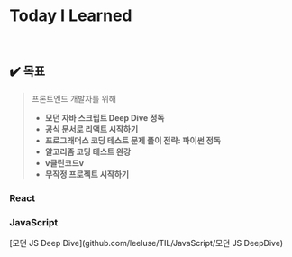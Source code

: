 # Today  I  Learned

<br />

## :heavy_check_mark: 목표

> 프론트엔드 개발자를 위해
> - **모던 자바 스크립트 Deep Dive 정독**
> - **공식 문서로 리액트 시작하기**
> - **프로그래머스 코딩 테스트 문제 풀이 전략: 파이썬 정독**
> - **알고리즘 코딩 테스트 완강**
> - **v클린코드v**
> - **무작정 프로젝트 시작하기**


### React
### JavaScript
[모던 JS Deep Dive](github.com/leeluse/TIL/JavaScript/모던 JS DeepDive)
